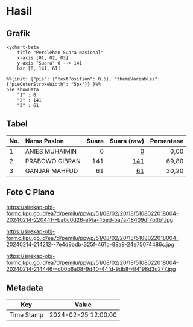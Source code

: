 # Hasil

## Grafik

```mermaid
xychart-beta
    title "Perolehan Suara Nasional"
    x-axis [01, 02, 03]
    y-axis "Suara" 0 --> 141
    bar [0, 141, 61]
```

```mermaid
%%{init: {"pie": {"textPosition": 0.5}, "themeVariables": {"pieOuterStrokeWidth": "5px"}} }%%
pie showData
    "1" : 0
    "2" : 141
    "3" : 61
```

## Tabel

| No. | Nama Paslon    | Suara | Suara (raw) | Persentase |
|:--- |:-------------- | -----:| -----------:| ----------:|
| 1   | ANIES MUHAIMIN | 0     | [0][p-1]    | 0,00       |
| 2   | PRABOWO GIBRAN | 141   | [141][p-2]  | 69,80      |
| 3   | GANJAR MAHFUD  | 61    | [61][p-3]   | 30,20      |


[p-1]: https://github.com/gigit-pemilu/pemilu-2024/blob/main/pilpres/hitung-suara/sub/51-bali/sub/08-buleleng/sub/02-seririt/sub/2018-pangkungparuk/sub/004-tps/sub/paslon-1.txt
[p-2]: https://github.com/gigit-pemilu/pemilu-2024/blob/main/pilpres/hitung-suara/sub/51-bali/sub/08-buleleng/sub/02-seririt/sub/2018-pangkungparuk/sub/004-tps/sub/paslon-2.txt
[p-3]: https://github.com/gigit-pemilu/pemilu-2024/blob/main/pilpres/hitung-suara/sub/51-bali/sub/08-buleleng/sub/02-seririt/sub/2018-pangkungparuk/sub/004-tps/sub/paslon-3.txt

## Foto C Plano

https://sirekap-obj-formc.kpu.go.id/ea7d/pemilu/ppwp/51/08/02/20/18/5108022018004-20240214-220441--ba0c0d26-ef4a-45ed-ba7a-18409df7b3b1.jpg

https://sirekap-obj-formc.kpu.go.id/ea7d/pemilu/ppwp/51/08/02/20/18/5108022018004-20240214-214212--7e4d9bdb-325f-461b-88a8-24e75074486c.jpg

https://sirekap-obj-formc.kpu.go.id/ea7d/pemilu/ppwp/51/08/02/20/18/5108022018004-20240214-214446--c00b6a08-9d40-44fd-9db8-4f4198d3d277.jpg


## Metadata

| Key        | Value               |
| ---------- | ------------------- |
| Time Stamp | 2024-02-25 12:00:00 |



